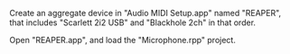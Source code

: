 Create an aggregate device in "Audio MIDI Setup.app" named "REAPER", that includes "Scarlett 2i2 USB" and "Blackhole 2ch" in that order.

Open "REAPER.app", and load the "Microphone.rpp" project.
